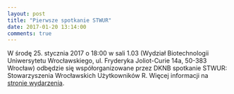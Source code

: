 ```yaml
---
layout: post
title: "Pierwsze spotkanie STWUR"
date: 2017-01-20 13:14:00
comments: true
---
```


W środę 25. stycznia 2017 o 18:00 w sali 1.03 (Wydział Biotechnologii Uniwersytetu Wrocławskiego, ul. Fryderyka Joliot-Curie 14a, 50-383 Wrocław) odbędzie się współorganizowane przez DKNB spotkanie STWUR: Stowarzyszenia Wrocławskich Użytkowników R. Więcej informacji na [stronie wydarzenia](stwur.pl).
